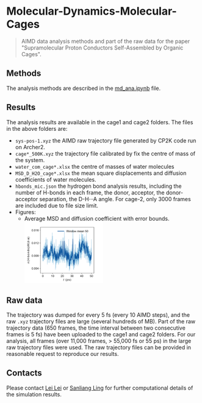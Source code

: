 # Molecular-Dynamics-Molecular-Cages
> AIMD data analysis methods and part of the raw data for the paper "Supramolecular Proton Conductors Self-Assembled by Organic Cages".

## Methods
The analysis methods are described in the [md_ana.ipynb](https://github.com/Lei-Lei-alpha/Molecular-Dynamics-Molecular-Cages/blob/main/md_ana.ipynb) file.

## Results
The analysis results are available in the cage1 and cage2 folders. The files in the above folders are:
- `sys-pos-1.xyz` the AIMD raw trajectory file generated by CP2K code run on Archer2.
- `cage*_500K.xyz` the trajectory file calibrated by fix the centre of mass of the system.
- `water_com_cage*.xlsx` the centre of masses of water molecules
- `MSD_D_H2O_cage*.xlsx` the mean square displacements and diffusion coefficients of water molecules.
- `hbonds_mic.json` the hydrogen bond analysis results, including the number of H-bonds in each frame, the donor, acceptor, the donor-acceptor separation, the D-H&middot;&middot;&middot;A angle. For cage-2, only 3000 frames are included due to file size limit.
- Figures:
  - Average MSD and diffusion coefficient with error bounds.
    <img src="./cage1/cage1_nhbonds_500K.jpg" alt="nH-bonds" title="Number of H bonds per unique hydrogen bonding donor-acceptor pairs" style="width:45%;"/>

## Raw data
The trajectory was dumped for every 5 fs (every 10 AIMD steps), and the raw `.xyz` trajectory files are large (several hundreds of MB). Part of the raw trajectory data (650 frames, the time interval between two consecutive frames is 5 fs) have been uploaded to the cage1 and cage2 folders. For our analysis, all frames (over 11,000 frames, > 55,000 fs or 55 ps) in the large raw trajectory files were used. The raw trajectory files can be provided in reasonable request to reproduce our results.

## Contacts
Please contact [Lei Lei](mailto:Lei.Lei@nottingham.ac.uk) or [Sanliang Ling](mailto:sanliang.ling@nottingham.ac.uk) for further computational details of the simulation results.
